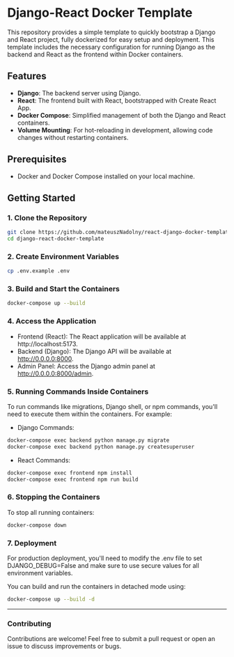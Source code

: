 # Django-React Docker Template

This repository provides a simple template to quickly bootstrap a Django and React project, fully dockerized for easy setup and deployment. This template includes the necessary configuration for running Django as the backend and React as the frontend within Docker containers.

## Features

- **Django**: The backend server using Django.
- **React**: The frontend built with React, bootstrapped with Create React App.
- **Docker Compose**: Simplified management of both the Django and React containers.
- **Volume Mounting**: For hot-reloading in development, allowing code changes without restarting containers.

## Prerequisites

- Docker and Docker Compose installed on your local machine.

## Getting Started

### 1. Clone the Repository

```bash
git clone https://github.com/mateuszNadolny/react-django-docker-template.git
cd django-react-docker-template
```

### 2. Create Environment Variables

```bash
cp .env.example .env
```

### 3. Build and Start the Containers

```bash
docker-compose up --build
```
### 4. Access the Application

- Frontend (React): The React application will be available at http://localhost:5173.
- Backend (Django): The Django API will be available at http://0.0.0.0:8000.
- Admin Panel: Access the Django admin panel at http://0.0.0.0:8000/admin.

### 5. Running Commands Inside Containers

To run commands like migrations, Django shell, or npm commands, you'll need to execute them within the containers. For example:

- Django Commands:
```bash
docker-compose exec backend python manage.py migrate
docker-compose exec backend python manage.py createsuperuser
```

- React Commands:
```bash
docker-compose exec frontend npm install
docker-compose exec frontend npm run build
```

### 6. Stopping the Containers

To stop all running containers:

```bash
docker-compose down
```

### 7. Deployment

For production deployment, you'll need to modify the .env file to set DJANGO_DEBUG=False and make sure to use secure values for all environment variables.

You can build and run the containers in detached mode using:

```bash
docker-compose up --build -d
```

***

### Contributing
Contributions are welcome! Feel free to submit a pull request or open an issue to discuss improvements or bugs.